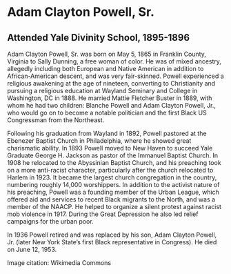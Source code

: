 # Adam Clayton Powell, Sr.
## Attended Yale Divinity School, 1895-1896
Adam Clayton Powell, Sr. was born on May 5, 1865 in Franklin County, Virginia to Sally Dunning, a free woman of color. He was of mixed ancestry, allegedly including both European and Native American in addition to African-American descent, and was very fair-skinned. Powell experienced a religious awakening at the age of nineteen, converting to Christianity and pursuing a religious education at Wayland Seminary and College in Washington, DC in 1888. He married Mattie Fletcher Buster in 1889, with whom he had two children: Blanche Powell and Adam Clayton Powell, Jr., who would go on to become a notable politician and the first Black US Congressman from the Northeast.

Following his graduation from Wayland in 1892, Powell pastored at the Ebenezer Baptist Church in Philadelphia, where he showed great charismatic ability. In 1893 Powell moved to New Haven to succeed Yale Graduate George H. Jackson as pastor of the Immanuel Baptist Church. In 1908 he relocated to the Abyssinian Baptist Church, and his preaching took on a more anti-racist character, particularly after the church relocated to Harlem in 1923. It became the largest church congregation in the country, numbering roughly 14,000 worshippers. In addition to the activist nature of his preaching, Powell was a founding member of the Urban League, which offered aid and services to recent Black migrants to the North, and was a member of the NAACP. He helped to organize a silent protest against racist mob violence in 1917. During the Great Depression he also led relief campaigns for the urban poor. 

In 1936 Powell retired and was replaced by his son, Adam Clayton Powell, Jr. (later New York State’s first Black representative in Congress). He died on June 12, 1953.

Image citation: Wikimedia Commons
